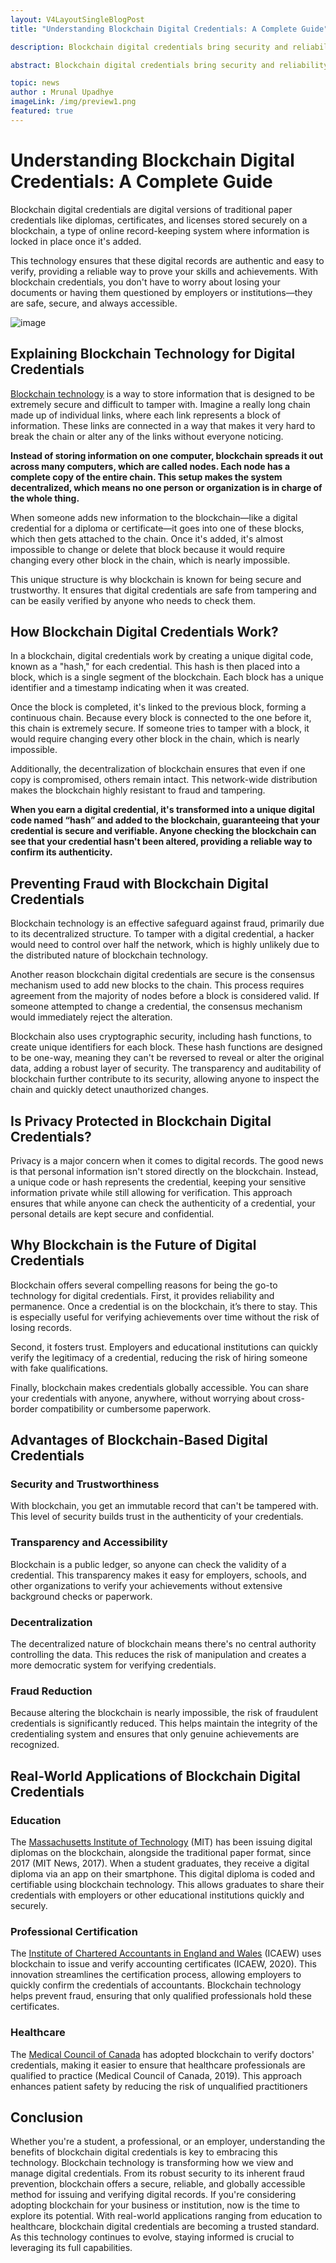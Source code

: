 ```yaml
---
layout: V4LayoutSingleBlogPost
title: "Understanding Blockchain Digital Credentials: A Complete Guide"

description: Blockchain digital credentials bring security and reliability to digital records like diplomas, certificates, and licenses. Find out why blockchain's decentralized design makes it a game-changer for credential verification and see how it's being used in different industries.

abstract: Blockchain digital credentials bring security and reliability to digital records like diplomas, certificates, and licenses. Find out why blockchain's decentralized design makes it a game-changer for credential verification and see how it's being used in different industries.

topic: news
author : Mrunal Upadhye
imageLink: /img/preview1.png
featured: true
---
```


# Understanding Blockchain Digital Credentials: A Complete Guide
Blockchain digital credentials are digital versions of traditional paper credentials like diplomas, certificates, and licenses stored securely on a blockchain, a type of online record-keeping system where information is locked in place once it's added. 

This technology ensures that these digital records are authentic and easy to verify, providing a reliable way to prove your skills and achievements. With blockchain credentials, you don't have to worry about losing your documents or having them questioned by employers or institutions—they are safe, secure, and always accessible.

<img class="img-fluid r-16" src="/img/blog/Blog 3 Banner WEBP file.webp" alt="image">

## Explaining Blockchain Technology for Digital Credentials

[Blockchain technology](https://online.stanford.edu/how-does-blockchain-work) is a way to store information that is designed to be extremely secure and difficult to tamper with. Imagine a really long chain made up of individual links, where each link represents a block of information. These links are connected in a way that makes it very hard to break the chain or alter any of the links without everyone noticing.

**Instead of storing information on one computer, blockchain spreads it out across many computers, which are called nodes. Each node has a complete copy of the entire chain. This setup makes the system decentralized, which means no one person or organization is in charge of the whole thing.**

When someone adds new information to the blockchain—like a digital credential for a diploma or certificate—it goes into one of these blocks, which then gets attached to the chain. Once it's added, it's almost impossible to change or delete that block because it would require changing every other block in the chain, which is nearly impossible. 

This unique structure is why blockchain is known for being secure and trustworthy. It ensures that digital credentials are safe from tampering and can be easily verified by anyone who needs to check them.


## How Blockchain Digital Credentials Work?

In a blockchain, digital credentials work by creating a unique digital code, known as a "hash," for each credential. This hash is then placed into a block, which is a single segment of the blockchain. Each block has a unique identifier and a timestamp indicating when it was created.

Once the block is completed, it's linked to the previous block, forming a continuous chain. Because every block is connected to the one before it, this chain is extremely secure. If someone tries to tamper with a block, it would require changing every other block in the chain, which is nearly impossible.

Additionally, the decentralization of blockchain ensures that even if one copy is compromised, others remain intact. This network-wide distribution makes the blockchain highly resistant to fraud and tampering.

**When you earn a digital credential, it's transformed into a unique digital code named “hash” and added to the blockchain, guaranteeing that your credential is secure and verifiable. Anyone checking the blockchain can see that your credential hasn't been altered, providing a reliable way to confirm its authenticity.**


## Preventing Fraud with Blockchain Digital Credentials

Blockchain technology is an effective safeguard against fraud, primarily due to its decentralized structure. To tamper with a digital credential, a hacker would need to control over half the network, which is highly unlikely due to the distributed nature of blockchain technology.

Another reason blockchain digital credentials are secure is the consensus mechanism used to add new blocks to the chain. This process requires agreement from the majority of nodes before a block is considered valid. If someone attempted to change a credential, the consensus mechanism would immediately reject the alteration. 

Blockchain also uses cryptographic security, including hash functions, to create unique identifiers for each block. These hash functions are designed to be one-way, meaning they can't be reversed to reveal or alter the original data, adding a robust layer of security. The transparency and auditability of blockchain further contribute to its security, allowing anyone to inspect the chain and quickly detect unauthorized changes. 


## Is Privacy Protected in Blockchain Digital Credentials?

Privacy is a major concern when it comes to digital records. The good news is that personal information isn't stored directly on the blockchain. Instead, a unique code or hash represents the credential, keeping your sensitive information private while still allowing for verification. This approach ensures that while anyone can check the authenticity of a credential, your personal details are kept secure and confidential.


## Why Blockchain is the Future of Digital Credentials

Blockchain offers several compelling reasons for being the go-to technology for digital credentials. First, it provides reliability and permanence. Once a credential is on the blockchain, it’s there to stay. This is especially useful for verifying achievements over time without the risk of losing records.

Second, it fosters trust. Employers and educational institutions can quickly verify the legitimacy of a credential, reducing the risk of hiring someone with fake qualifications. 

Finally, blockchain makes credentials globally accessible. You can share your credentials with anyone, anywhere, without worrying about cross-border compatibility or cumbersome paperwork.


## Advantages of Blockchain-Based Digital Credentials

### Security and Trustworthiness

With blockchain, you get an immutable record that can't be tampered with. This level of security builds trust in the authenticity of your credentials.

### Transparency and Accessibility 

Blockchain is a public ledger, so anyone can check the validity of a credential. This transparency makes it easy for employers, schools, and other organizations to verify your achievements without extensive background checks or paperwork.


### Decentralization

The decentralized nature of blockchain means there's no central authority controlling the data. This reduces the risk of manipulation and creates a more democratic system for verifying credentials.

### Fraud Reduction 

Because altering the blockchain is nearly impossible, the risk of fraudulent credentials is significantly reduced. This helps maintain the integrity of the credentialing system and ensures that only genuine achievements are recognized.


## Real-World Applications of Blockchain Digital Credentials

### Education

The [Massachusetts Institute of Technology](https://openlearning.mit.edu/news/developing-open-source-wallet-digital-credentials) (MIT) has been issuing digital diplomas on the blockchain, alongside the traditional paper format, since 2017 (MIT News, 2017). When a student graduates, they receive a digital diploma via an app on their smartphone. This digital diploma is coded and certifiable using blockchain technology. This allows graduates to share their credentials with employers or other educational institutions quickly and securely. 

### Professional Certification

The [Institute of Chartered Accountants in England and Wales](https://www.icaew.com/insights/insights-archive/blockchain-accountants-must-evolve-and-get-with-the-programme) (ICAEW) uses blockchain to issue and verify accounting certificates (ICAEW, 2020). This innovation streamlines the certification process, allowing employers to quickly confirm the credentials of accountants. Blockchain technology helps prevent fraud, ensuring that only qualified professionals hold these certificates.

### Healthcare

The [Medical Council of Canada](https://mcc.ca/credentials-and-services/) has adopted blockchain to verify doctors' credentials, making it easier to ensure that healthcare professionals are qualified to practice (Medical Council of Canada, 2019). This approach enhances patient safety by reducing the risk of unqualified practitioners


## Conclusion

Whether you're a student, a professional, or an employer, understanding the benefits of blockchain digital credentials is key to embracing this technology. Blockchain technology is transforming how we view and manage digital credentials. From its robust security to its inherent fraud prevention, blockchain offers a secure, reliable, and globally accessible method for issuing and verifying digital records. 
If you're considering adopting blockchain for your business or institution, now is the time to explore its potential. With real-world applications ranging from education to healthcare, blockchain digital credentials are becoming a trusted standard. As this technology continues to evolve, staying informed is crucial to leveraging its full capabilities.

